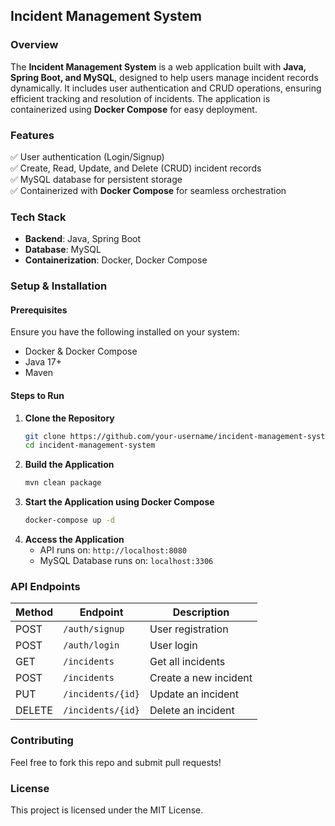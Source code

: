## Incident Management System

### Overview  
The **Incident Management System** is a web application built with **Java, Spring Boot, and MySQL**, designed to help users manage incident records dynamically. It includes user authentication and CRUD operations, ensuring efficient tracking and resolution of incidents. The application is containerized using **Docker Compose** for easy deployment.

### Features  
✅ User authentication (Login/Signup)  
✅ Create, Read, Update, and Delete (CRUD) incident records  
✅ MySQL database for persistent storage  
✅ Containerized with **Docker Compose** for seamless orchestration  

### Tech Stack  
- **Backend**: Java, Spring Boot  
- **Database**: MySQL  
- **Containerization**: Docker, Docker Compose  

### Setup & Installation  

#### Prerequisites  
Ensure you have the following installed on your system:  
- Docker & Docker Compose  
- Java 17+  
- Maven  

#### Steps to Run  
1. **Clone the Repository**  
   ```bash
   git clone https://github.com/your-username/incident-management-system.git
   cd incident-management-system
   ```  
2. **Build the Application**  
   ```bash
   mvn clean package
   ```  
3. **Start the Application using Docker Compose**  
   ```bash
   docker-compose up -d
   ```  
4. **Access the Application**  
   - API runs on: `http://localhost:8080`  
   - MySQL Database runs on: `localhost:3306`  

### API Endpoints  
| Method | Endpoint          | Description                |
|--------|------------------|----------------------------|
| POST   | `/auth/signup`   | User registration         |
| POST   | `/auth/login`    | User login                |
| GET    | `/incidents`     | Get all incidents         |
| POST   | `/incidents`     | Create a new incident     |
| PUT    | `/incidents/{id}` | Update an incident        |
| DELETE | `/incidents/{id}` | Delete an incident        |

### Contributing  
Feel free to fork this repo and submit pull requests!  

### License  
This project is licensed under the MIT License.
